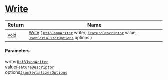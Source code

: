 # [Write](./NetCoreFeatureDescriptorConverter-100664117.md)



| Return | Name | 
| --- | --- | 
| <sub>[Void](https://docs.microsoft.com/en-us/dotnet/api/System.Void)</sub>| <sub>[Write](./NetCoreFeatureDescriptorConverter-100664117.md) ( [`Utf8JsonWriter`](https://docs.microsoft.com/en-us/dotnet/api/System.Text.Json.Utf8JsonWriter) writer, [`FeatureDescriptor`](./../../../FeatureDescriptor.md) value, [`JsonSerializerOptions`](https://docs.microsoft.com/en-us/dotnet/api/System.Text.Json.JsonSerializerOptions) options )</sub>| <br>


#### Parameters
 writer[`Utf8JsonWriter`](https://docs.microsoft.com/en-us/dotnet/api/System.Text.Json.Utf8JsonWriter)<br> value[`FeatureDescriptor`](./../../../FeatureDescriptor.md)<br> options[`JsonSerializerOptions`](https://docs.microsoft.com/en-us/dotnet/api/System.Text.Json.JsonSerializerOptions)